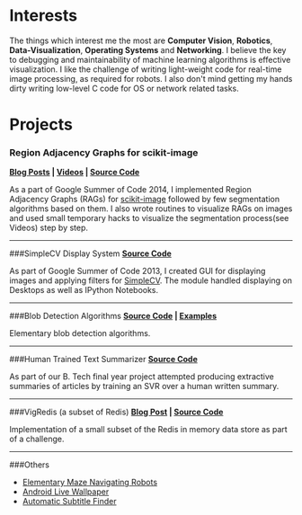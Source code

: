 # Interests

The things which interest me the most are **Computer Vision**, **Robotics**, **Data-Visualization**, **Operating Systems** and **Networking**. I believe the key to debugging and maintainability of machine learning algorithms is effective visualization. I like the challenge of writing light-weight code for real-time image processing, as required for robots. I also don't mind getting my hands dirty writing low-level C code for OS or network related tasks.

# Projects
###   Region Adjacency Graphs for scikit-image
**[Blog Posts](https://vcansimplify.wordpress.com/tag/RAG/) | [Videos](https://www.dropbox.com/sc/1rmqf3v5tip5d58/AADjpJP8uEhjCFg_qh3MZqiNa) | [Source Code](https://github.com/scikit-image/scikit-image/tree/master/skimage/future/graph)**

As a part of Google Summer of Code 2014, I implemented Region Adjacency Graphs (RAGs) for [scikit-image](http://scikit-image.org/) followed by few segmentation algorithms based on them. I also wrote routines to visualize RAGs on images and used small temporary hacks to visualize the segmentation process(see Videos) step by step.

***

###SimpleCV Display System
**[Source Code](https://github.com/jayrambhia/SimpleCV2/tree/master/SimpleCV/Display)**

As part of Google Summer of Code 2013, I created GUI for displaying images and applying filters for [SimpleCV](http://simplecv.org/). The module handled displaying on Desktops as well as IPython Notebooks.

***

###Blob Detection Algorithms
**[Source Code](https://github.com/scikit-image/scikit-image/blob/master/skimage/feature/blob.py) | [Examples](http://scikit-image.org/docs/dev/auto_examples/plot_blob.html)**

Elementary blob detection algorithms.

***

###Human Trained Text Summarizer
**[Source Code](https://github.com/vighneshbirodkar/summarize)**

As part of our B. Tech final year project attempted producing extractive summaries of articles by training an SVR over a human written summary.

***

###VigRedis (a subset of Redis)
**[Blog Post](https://vcansimplify.wordpress.com/2014/03/16/vigredis-the-story-behind/) | [Source Code](https://github.com/vighneshbirodkar/vigredis)**

Implementation of a small subset of the Redis in memory data store as part of a challenge.

***

###Others
* [Elementary Maze Navigating Robots](https://vcansimplify.wordpress.com/category/robotics/)
* [Android Live Wallpaper](https://play.google.com/store/apps/details?id=com.weirdbeard.emanate)
* [Automatic Subtitle Finder](https://code.google.com/p/autosubtitles/)
